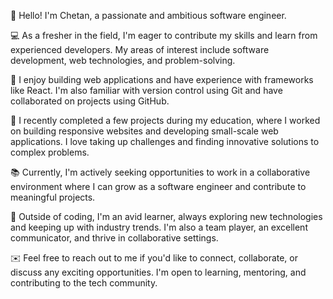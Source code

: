 👋 Hello! I'm Chetan, a passionate and ambitious software engineer.

💻 As a fresher in the field, I'm eager to contribute my skills and learn from experienced developers. My areas of interest include software development, web technologies, and problem-solving.

🌟 I enjoy building web applications and have experience with frameworks like React. I'm also familiar with version control using Git and have collaborated on projects using GitHub.

🚀 I recently completed a few projects during my education, where I worked on building responsive websites and developing small-scale web applications. I love taking up challenges and finding innovative solutions to complex problems.

📚 Currently, I'm actively seeking opportunities to work in a collaborative environment where I can grow as a software engineer and contribute to meaningful projects.

🌱 Outside of coding, I'm an avid learner, always exploring new technologies and keeping up with industry trends. I'm also a team player, an excellent communicator, and thrive in collaborative settings.

✉️ Feel free to reach out to me if you'd like to connect, collaborate, or discuss any exciting opportunities. I'm open to learning, mentoring, and contributing to the tech community.

